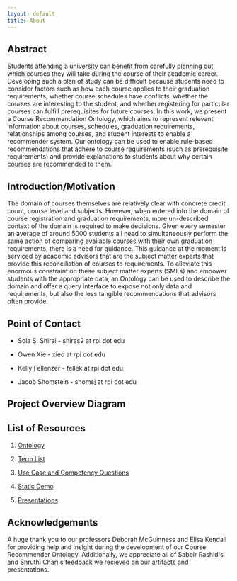 ```yaml
---
layout: default
title: About
---
```


## Abstract

Students attending a university can benefit from carefully planning out which
courses they will take during the course of their academic career. Developing
such a plan of study can be difficult because students need to consider factors
such as how each course applies to their graduation requirements, whether
course schedules have conflicts, whether the courses are interesting to the
student, and whether registering for particular courses can fulfill prerequisites
for future courses. In this work, we present a Course Recommendation Ontology,
which aims to represent relevant information about courses, schedules,
graduation requirements, relationships among courses, and student interests 
to enable a recommender system.
Our ontology can be used to enable rule-based recommendations that adhere to
course requirements (such as prerequisite requirements) and provide
explanations to students about why certain courses are recommended to them.

## Introduction/Motivation

The domain of courses themselves are relatively clear with concrete credit
count, course level and subjects. However, when entered into the domain of
course registration and graduation requirements, more un-described context of
the domain is required to make decisions. Given every semester an average of
around 5000 students all need to simultaneously perform the same action of
comparing available courses with their own graduation requirements, there is a
need for guidance. This guidance at the moment is serviced by academic advisors
that are the subject matter experts that provide this reconciliation of courses
to requirements. To alleviate this enormous constraint on these subject matter
experts (SMEs) and empower students with the appropriate data, an Ontology can
be used to describe the domain and offer a query interface to expose not only
data and requirements, but also the less tangible recommendations that advisors
often provide.

## Point of Contact

- Sola S. Shirai - shiras2 at rpi dot edu

- Owen Xie  - xieo at rpi dot edu

- Kelly Fellenzer - fellek at rpi dot edu

- Jacob Shomstein - shomsj at rpi dot edu

## Project Overview Diagram

## List of Resources

1. [Ontology](ontology.md)

2. [Term List](termlist.md)

3. [Use Case and Competency Questions](usecase.md)

4. [Static Demo](demo.md) 

5. [Presentations](presentations.md)

## Acknowledgements
A huge thank you to our professors Deborah McGuinness and Elisa Kendall for providing help and insight during the 
development of our Course Recommender Ontology. Additionally, we appreciate all of Sabbir Rashid's and Shruthi Chari's 
feedback we recieved on our artifacts and presentations.  
